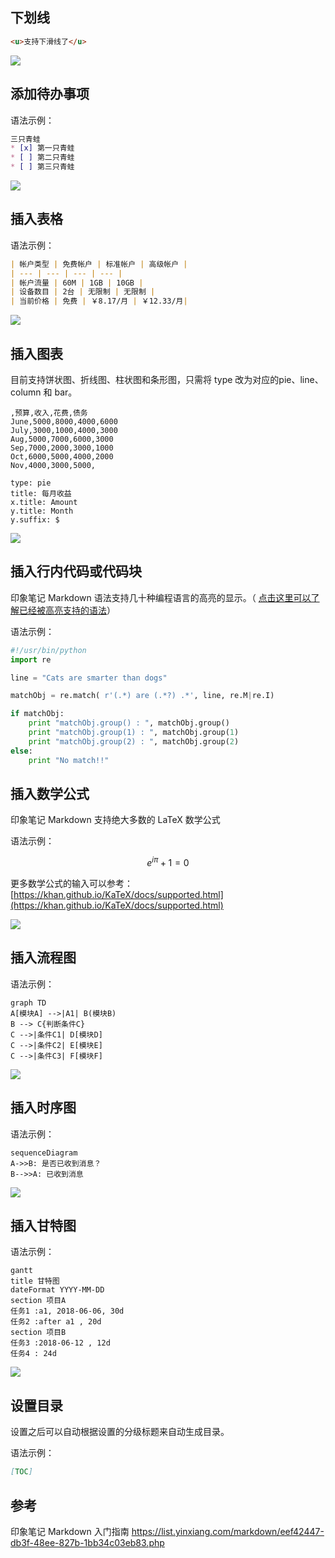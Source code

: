 ## 下划线

```html
<u>支持下滑线了</u>
```

![](https://upload-images.jianshu.io/upload_images/1662509-7206d2ec0ee55b1b.png?imageMogr2/auto-orient/strip%7CimageView2/2/w/1240)

## 添加待办事项

语法示例：

```md
三只青蛙
* [x] 第一只青蛙
* [ ] 第二只青蛙
* [ ] 第三只青蛙
```

![](https://upload-images.jianshu.io/upload_images/1662509-2580e139f5814cee.png?imageMogr2/auto-orient/strip%7CimageView2/2/w/1240)

## 插入表格

语法示例：

```md
| 帐户类型 | 免费帐户 | 标准帐户 | 高级帐户 |
| --- | --- | --- | --- |
| 帐户流量 | 60M | 1GB | 10GB |
| 设备数目 | 2台 | 无限制 | 无限制 |
| 当前价格 | 免费 | ￥8.17/月 | ￥12.33/月|
```

![](https://upload-images.jianshu.io/upload_images/1662509-0724905af8239b91.png?imageMogr2/auto-orient/strip%7CimageView2/2/w/1240)

## 插入图表

目前支持饼状图、折线图、柱状图和条形图，只需将 type 改为对应的pie、line、column 和 bar。

```chart
,预算,收入,花费,债务
June,5000,8000,4000,6000
July,3000,1000,4000,3000
Aug,5000,7000,6000,3000
Sep,7000,2000,3000,1000
Oct,6000,5000,4000,2000
Nov,4000,3000,5000,

type: pie
title: 每月收益
x.title: Amount
y.title: Month
y.suffix: $
```

![](https://upload-images.jianshu.io/upload_images/1662509-dd1ed5c2aa77f41b.png?imageMogr2/auto-orient/strip%7CimageView2/2/w/1240)

## 插入行内代码或代码块

印象笔记 Markdown 语法支持几十种编程语言的高亮的显示。（ [点击这里可以了解已经被高亮支持的语法](https://help.yinxiang.com/hc/articles/83623)）

语法示例：

```python
#!/usr/bin/python
import re

line = "Cats are smarter than dogs"

matchObj = re.match( r'(.*) are (.*?) .*', line, re.M|re.I)

if matchObj:
    print "matchObj.group() : ", matchObj.group()
    print "matchObj.group(1) : ", matchObj.group(1)
    print "matchObj.group(2) : ", matchObj.group(2)
else:
    print "No match!!"
```

## 插入数学公式

印象笔记 Markdown 支持绝大多数的 LaTeX 数学公式

语法示例：

```math
e^{i\pi} + 1 = 0
```

更多数学公式的输入可以参考：[https://khan.github.io/KaTeX/docs/supported.html](https://khan.github.io/KaTeX/docs/supported.html)

![](https://upload-images.jianshu.io/upload_images/1662509-844957d452411575.png?imageMogr2/auto-orient/strip%7CimageView2/2/w/1240)

## 插入流程图

语法示例：

```mermaid
graph TD
A[模块A] -->|A1| B(模块B)
B --> C{判断条件C}
C -->|条件C1| D[模块D]
C -->|条件C2| E[模块E]
C -->|条件C3| F[模块F]
```

![](https://upload-images.jianshu.io/upload_images/1662509-1df05f15c8592eb4.png?imageMogr2/auto-orient/strip%7CimageView2/2/w/1240)

## 插入时序图

语法示例：

```mermaid
sequenceDiagram
A->>B: 是否已收到消息？
B-->>A: 已收到消息
```

![](https://upload-images.jianshu.io/upload_images/1662509-5923d523898af7fb.png?imageMogr2/auto-orient/strip%7CimageView2/2/w/1240)

## 插入甘特图

语法示例：

```mermaid
gantt
title 甘特图
dateFormat YYYY-MM-DD
section 项目A
任务1 :a1, 2018-06-06, 30d
任务2 :after a1 , 20d
section 项目B
任务3 :2018-06-12 , 12d
任务4 : 24d
```

![](https://upload-images.jianshu.io/upload_images/1662509-9916417f94f6e292.png?imageMogr2/auto-orient/strip%7CimageView2/2/w/1240)

## 设置目录

设置之后可以自动根据设置的分级标题来自动生成目录。

语法示例：

```md
[TOC]
```

## 参考

印象笔记 Markdown 入门指南
<https://list.yinxiang.com/markdown/eef42447-db3f-48ee-827b-1bb34c03eb83.php>
